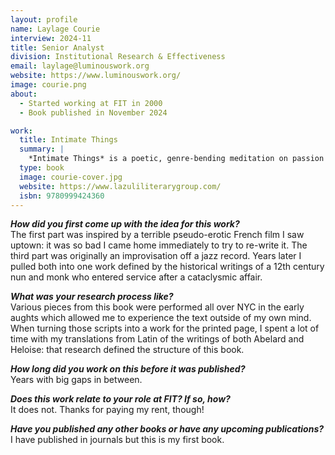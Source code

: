 ```yaml
---
layout: profile
name: Laylage Courie
interview: 2024-11
title: Senior Analyst
division: Institutional Research & Effectiveness
email: laylage@luminouswork.org
website: https://www.luminouswork.org/
image: courie.png
about:
  - Started working at FIT in 2000
  - Book published in November 2024

work:
  title: Intimate Things
  summary: |
    *Intimate Things* is a poetic, genre-bending meditation on passion and a dream conversation between 12th century lovers and ecclesiastics, Heloise & Abelard, as imagined by a love-lorn drunk listening for God a-top the Empire State Building. 
  type: book
  image: courie-cover.jpg
  website: https://www.lazuliliterarygroup.com/
  isbn: 9780999424360
---
```

***How did you first come up with the idea for this work?***  
The first part was inspired by a terrible pseudo-erotic French film I saw uptown: it was so bad I came home immediately to try to re-write it.  The third part was originally an improvisation off a jazz record.  Years later I pulled both into one work defined by the historical writings of a 12th century nun and monk who entered service after a cataclysmic affair.

***What was your research process like?***  
Various pieces from this book were performed all over NYC in the early aughts which allowed me to experience the text outside of my own mind.  When turning those scripts into a work for the printed page, I spent a lot of time with my translations from Latin of the writings of both Abelard and Heloise: that research defined the structure of this book.

***How long did you work on this before it was published?***  
Years with big gaps in between.

***Does this work relate to your role at FIT? If so, how?***  
It does not. Thanks for paying my rent, though!

***Have you published any other books or have any upcoming publications?***  
I have published in journals but this is my first book.
